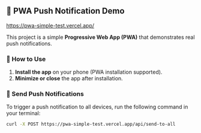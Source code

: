 ## 📲 PWA Push Notification Demo

https://pwa-simple-test.vercel.app/


This project is a simple **Progressive Web App (PWA)** that demonstrates real push notifications.

### 🚀 How to Use

1. **Install the app** on your phone (PWA installation supported).
2. **Minimize or close** the app after installation.

### 🔔 Send Push Notifications

To trigger a push notification to all devices, run the following command in your terminal:

```bash
curl -X POST https://pwa-simple-test.vercel.app/api/send-to-all
